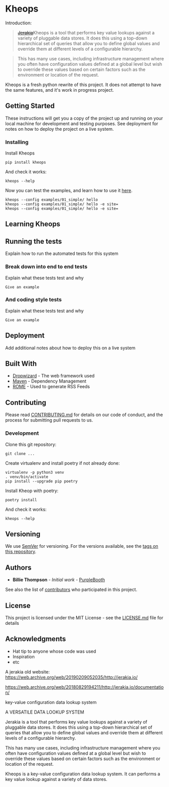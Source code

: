 # Kheops


Introduction:

> [~~Jerakia~~](https://web.archive.org/web/20180829194211/http://jerakia.io/documentation/)Kheops is a tool that performs key value lookups against a variety of pluggable data stores. It does this using a top-down hierarchical set of queries that allow you to define global values and override them at different levels of a configurable hierarchy.

> This has many use cases, including infrastructure management where you often have configuration values defined at a global level but wish to override these values based on certain factors such as the environment or location of the request.

Kheops is a fresh python rewrite of this project. It does not attempt to have the same features, and it's work in progress project.


## Getting Started

These instructions will get you a copy of the project up and running on your local machine for development and testing purposes. See deployment for notes on how to deploy the project on a live system.


### Installing

Install Kheops

```
pip install kheops
```

And check it works:
```
kheops --help
```

Now you can test the examples, and learn how to use it [here](/lost).

```
kheops --config examples/01_simple/ hello   
kheops --config examples/01_simple/ hello -e site=
kheops --config examples/01_simple/ hello -e site=
```

## Learning Kheops








## Running the tests

Explain how to run the automated tests for this system

### Break down into end to end tests

Explain what these tests test and why

```
Give an example
```

### And coding style tests

Explain what these tests test and why

```
Give an example
```

## Deployment

Add additional notes about how to deploy this on a live system

## Built With

* [Dropwizard](http://www.dropwizard.io/1.0.2/docs/) - The web framework used
* [Maven](https://maven.apache.org/) - Dependency Management
* [ROME](https://rometools.github.io/rome/) - Used to generate RSS Feeds

## Contributing

Please read [CONTRIBUTING.md](https://gist.github.com/PurpleBooth/b24679402957c63ec426) for details on our code of conduct, and the process for submitting pull requests to us.

### Development

Clone this git repository:
```
git clone ...
```

Create virtualenv and install poetry if not already done:
```
virtualenv -p python3 venv
. venv/bin/activate
pip install --upgrade pip poetry
```

Install Kheop with poetry:
```
poetry install
```

And check it works:
```
kheops --help
```

## Versioning

We use [SemVer](http://semver.org/) for versioning. For the versions available, see the [tags on this repository](https://github.com/your/project/tags). 

## Authors

* **Billie Thompson** - *Initial work* - [PurpleBooth](https://github.com/PurpleBooth)

See also the list of [contributors](https://github.com/your/project/contributors) who participated in this project.

## License

This project is licensed under the MIT License - see the [LICENSE.md](LICENSE.md) file for details

## Acknowledgments

* Hat tip to anyone whose code was used
* Inspiration
* etc



A jerakia old website:
https://web.archive.org/web/20190209052035/http://jerakia.io/

https://web.archive.org/web/20180829194211/http://jerakia.io/documentation/



key-value configuration data lookup system


A VERSATILE DATA LOOKUP SYSTEM

Jerakia is a tool that performs key value lookups against a variety of pluggable data stores. It does this using a top-down hierarchical set of queries that allow you to define global values and override them at different levels of a configurable hierarchy.

This has many use cases, including infrastructure management where you often have configuration values defined at a global level but wish to override these values based on certain factors such as the environment or location of the request.

Kheops is a key-value configuration data lookup system. It can performs a key value lookup against a variety of data stores.
